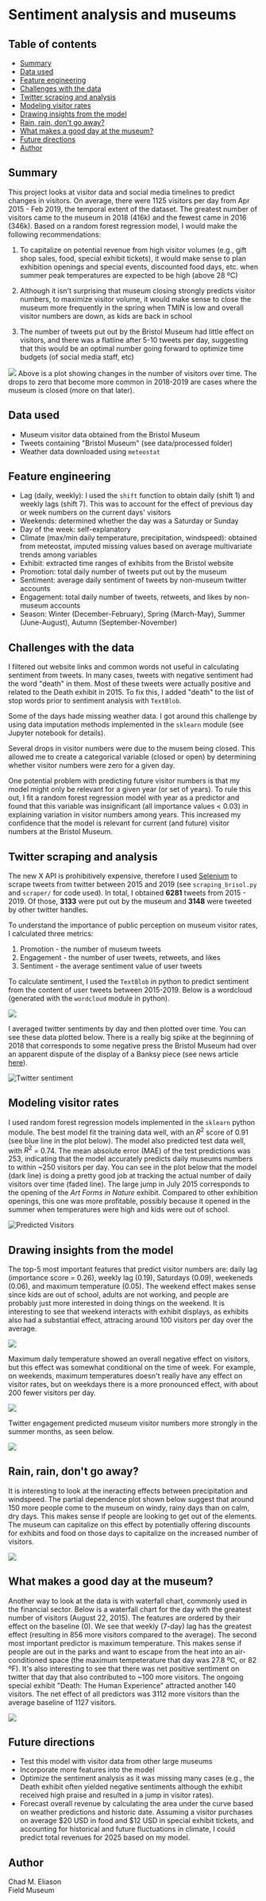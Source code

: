 # Sentiment analysis and museums

## Table of contents

- [Summary](#summary)
- [Data used](#data-used)
- [Feature engineering](#feature-engineering)
- [Challenges with the data](#challenges-with-the-data)
- [Twitter scraping and analysis](#twitter-scraping-and-analysis)
- [Modeling visitor rates](#modeling-visitor-rates)
- [Drawing insights from the model](#drawing-insights-from-the-model)
- [Rain, rain, don't go away?](#rain-rain-dont-go-away)
- [What makes a good day at the museum?](#what-makes-a-good-day-at-the-museum)
- [Future directions](#future-directions)
- [Author](#author)

## Summary
This project looks at visitor data and social media timelines to predict changes in visitors. On average, there were 1125 visitors per day from Apr 2015 - Feb 2019, the temporal extent of the dataset. The greatest number of visitors came to the museum in 2018 (416k) and the fewest came in 2016 (346k). Based on a random forest regression model, I would make the following recommendations:

1. To capitalize on potential revenue from high visitor volumes (e.g., gift shop sales, food, special exhibit tickets), it would make sense to plan exhibition openings and special events, discounted food days, etc. when summer peak temperatures are expected to be high (above 28 ºC)

2. Although it isn't surprising that museum closing strongly predicts visitor numbers, to maximize visitor volume, it would make sense to close the museum more frequently in the spring when TMIN is low and overall visitor numbers are down, as kids are back in school

3. The number of tweets put out by the Bristol Museum had little effect on visitors, and there was a flatline after 5-10 tweets per day, suggesting that this would be an optimal number going forward to optimize time budgets (of social media staff, etc)

![](figs/visitors_bristol.png)
Above is a plot showing changes in the number of visitors over time. The drops to zero that become more common in 2018-2019 are cases where the museum is closed (more on that later). 

## Data used
- Museum visitor data obtained from the Bristol Museum [](https://opendata.bristol.gov.uk)
- Tweets containing "Bristol Museum" (see data/processed folder)
- Weather data downloaded using `meteostat`

## Feature engineering
- Lag (daily, weekly): I used the `shift` function to obtain daily (shift 1) and weekly lags (shift 7). This was to account for the effect of previous day or week numbers on the current days' visitors
- Weekends: determined whether the day was a Saturday or Sunday
- Day of the week: self-explanatory
- Climate (max/min daily temperature, precipitation, windspeed): obtained from meteostat, imputed missing values based on average multivariate trends among variables
- Exhibit: extracted time ranges of exhibits from the Bristol website
- Promotion: total daily number of tweets put out by the museum
- Sentiment: average daily sentiment of tweets by non-museum twitter accounts
- Engagement: total daily number of tweets, retweets, and likes by non-museum accounts
- Season: Winter (December-February), Spring (March-May), Summer (June-August), Autumn (September-November)

## Challenges with the data
I filtered out website links and common words not useful in calculating sentiment from tweets. In many cases, tweets with negative sentiment had the word "death" in them. Most of these tweets were actually positive and related to the Death exhibit in 2015. To fix this, I added "death" to the list of stop words prior to sentiment analysis with `TextBlob`. 

Some of the days hade missing weather data. I got around this challenge by using data imputation methods implemented in the `sklearn` module (see Jupyter notebook for details).

Several drops in visitor numbers were due to the musem being closed. This allowed me to create a categorical variable (closed or open) by determining whether visitor numbers were zero for a given day.

One potential problem with predicting future visitor numbers is that my model might only be relevant for a given year (or set of years). To rule this out, I fit a random forest regression model with year as a predictor and found that this variable was insignificant (all importance values < 0.03) in explaining variation in visitor numbers among years. This increased my confidence that the model is relevant for current (and future) visitor numbers at the Bristol Museum.


## Twitter scraping and analysis
The new X API is prohibitively expensive, therefore I used [Selenium](https://github.com/godkingjay/selenium-twitter-scraper) to scrape tweets from twitter between 2015 and 2019 (see `scraping_brisol.py` and `scraper/` for code used). In total, I obtained __6281__ tweets from 2015 - 2019. Of those, __3133__ were put out by the museum and __3148__ were tweeted by other twitter handles.

To understand the importance of public perception on museum visitor rates, I calculated three metrics:

1. Promotion - the number of museum tweets
2. Engagement - the number of user tweets, retweets, and likes
3. Sentiment - the average sentiment value of user tweets

To calculate sentiment, I used the `TextBlob` in python to predict sentiment from the content of user tweets between 2015-2019. Below is a wordcloud (generated with the `wordcloud` module in python).

![](figs/wordcloud.png)

I averaged twitter sentiments by day and then plotted over time. You can see these data plotted below. There is a really big spike at the beginning of 2018 that corresponds to some negative press the Bristol Museum had over an apparent dispute of the display of a Banksy piece (see news article [here](https://www.bbc.com/news/uk-england-bristol-42708000)).

![Twitter sentiment](figs/timeline_sentiment_bristol.png)


## Modeling visitor rates
I used random forest regression models implemented in the `sklearn` python module. The best model fit the training data well, with an $R^2$ score of 0.91 (see blue line in the plot below). The model also predicted test data well, with $R^2$ = 0.74. The mean absolute error (MAE) of the test predictions was 253, indicating that the model accurately predicts daily museums numbers to within ~250 visitors per day. You can see in the plot below that the model (dark line) is doing a pretty good job at tracking the actual number of daily visitors over time (faded line). The large jump in July 2015 corresponds to the opening of the _Art Forms in Nature_ exhibit. Compared to other exhibition openings, this one was more profitable, possibly because it opened in the summer when temperatures were high and kids were out of school.

![Predicted Visitors](figs/visitors_testing.png)

## Drawing insights from the model
The top-5 most important features that predict visitor numbers are: daily lag (importance score = 0.26), weekly lag (0.19), Saturdays (0.09), weekeneds (0.06), and maximum temperature (0.05). The weekend effect makes sense since kids are out of school, adults are not working, and people are probably just more interested in doing things on the weekend. It is interesting to see that weekend interacts with exhibit displays, as exhibits also had a substantial effect, attracing around 100 visitors per day over the average.

![](figs/pdp_weekend.png)

Maximum daily temperature showed an overall negative effect on visitors, but this effect was somewhat conditional on the time of week. For example, on weekends, maximum temperatures doesn't really have any effect on visitor rates, but on weekdays there is a more pronounced effect, with about 200 fewer visitors per day.

![](figs/pdp_weekend_tmax.png)

Twitter engagement predicted museum visitor numbers more strongly in the summer months, as seen below.

![](figs/pdp_summer_engagement.png)

## Rain, rain, don't go away?
It is interesting to look at the ineracting effects between precipitation and windspeed. The partial dependence plot shown below suggest that around 150 more people come to the museum on windy, rainy days than on calm, dry days. This makes sense if people are looking to get out of the elements. The museum can capitalize on this effect by potentially offering discounts for exhibits and food on those days to capitalize on the increased number of visitors.

![](figs/pdp_wspd_prcp.png)

## What makes a good day at the museum?
Another way to look at the data is with waterfall chart, commonly used in the financial sector. Below is a waterfall chart for the day with the greatest number of visitors (August 22, 2015). The features are ordered by their effect on the baseline (0). We see that weekly (7-day) lag has the greatest effect (resulting in 856 more visitors compared to the average). The second most important predictor is maximum temperature. This makes sense if people are out in the parks and want to escape from the heat into an air-conditioned space (the maximum tempeterature that day was 27.8 ºC, or 82 ºF). It's also interesting to see that there was net positive sentiment on twitter that day that also contributed to ~100 more visitors. The ongoing special exhibit "Death: The Human Experience" attracted another 140 visitors. The net effect of all predictors was 3112 more visitors than the average baseline of 1127 visitors.

![](figs/waterfall_max.png)

## Future directions
- Test this model with visitor data from other large museums
- Incorporate more features into the model
- Optimize the sentiment analysis as it was missing many cases (e.g., the Death exhibit often yielded negative sentiments although the exhibit received high praise and resulted in a jump in visitor rates).
- Forecast overall revenue by calculating the area under the curve based on weather predictions and historic date. Assuming a visitor purchases on average $20 USD in food and $12 USD in special exhibit tickets, and accounting for historical and future fluctuations in climate, I could predict total revenues for 2025 based on my model.

<!-- maybe 1/10 people buy a ticket?? -->

## Author
Chad M. Eliason  
Field Museum
